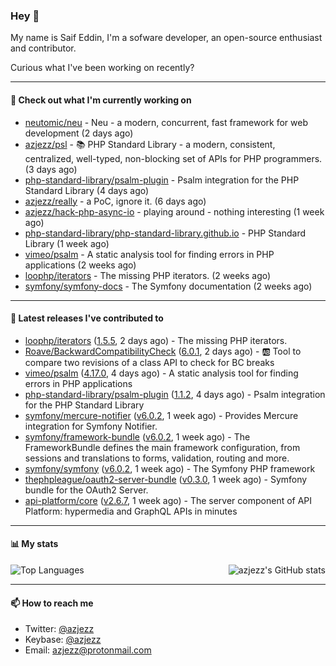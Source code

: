 ### Hey 👋

My name is Saif Eddin, I'm a sofware developer, an open-source enthusiast and contributor.

Curious what I've been working on recently?

---

#### 👷 Check out what I'm currently working on

- [neutomic/neu](https://github.com/neutomic/neu) - Neu - a modern, concurrent, fast framework for web development (2 days ago)
- [azjezz/psl](https://github.com/azjezz/psl) - 📚 PHP Standard Library - a modern, consistent, centralized, well-typed, non-blocking set of APIs for PHP programmers. (3 days ago)
- [php-standard-library/psalm-plugin](https://github.com/php-standard-library/psalm-plugin) - Psalm integration for the PHP Standard Library (4 days ago)
- [azjezz/really](https://github.com/azjezz/really) - a PoC, ignore it. (6 days ago)
- [azjezz/hack-php-async-io](https://github.com/azjezz/hack-php-async-io) - playing around - nothing interesting  (1 week ago)
- [php-standard-library/php-standard-library.github.io](https://github.com/php-standard-library/php-standard-library.github.io) - PHP Standard Library (1 week ago)
- [vimeo/psalm](https://github.com/vimeo/psalm) - A static analysis tool for finding errors in PHP applications (2 weeks ago)
- [loophp/iterators](https://github.com/loophp/iterators) - The missing PHP iterators. (2 weeks ago)
- [symfony/symfony-docs](https://github.com/symfony/symfony-docs) - The Symfony documentation (2 weeks ago)

---

#### 🔭 Latest releases I've contributed to

- [loophp/iterators](https://github.com/loophp/iterators) ([1.5.5](https://github.com/loophp/iterators/releases/tag/1.5.5), 2 days ago) - The missing PHP iterators.
- [Roave/BackwardCompatibilityCheck](https://github.com/Roave/BackwardCompatibilityCheck) ([6.0.1](https://github.com/Roave/BackwardCompatibilityCheck/releases/tag/6.0.1), 2 days ago) - :ab: Tool to compare two revisions of a class API to check for BC breaks
- [vimeo/psalm](https://github.com/vimeo/psalm) ([4.17.0](https://github.com/vimeo/psalm/releases/tag/4.17.0), 4 days ago) - A static analysis tool for finding errors in PHP applications
- [php-standard-library/psalm-plugin](https://github.com/php-standard-library/psalm-plugin) ([1.1.2](https://github.com/php-standard-library/psalm-plugin/releases/tag/1.1.2), 4 days ago) - Psalm integration for the PHP Standard Library
- [symfony/mercure-notifier](https://github.com/symfony/mercure-notifier) ([v6.0.2](https://github.com/symfony/mercure-notifier/releases/tag/v6.0.2), 1 week ago) - Provides Mercure integration for Symfony Notifier.
- [symfony/framework-bundle](https://github.com/symfony/framework-bundle) ([v6.0.2](https://github.com/symfony/framework-bundle/releases/tag/v6.0.2), 1 week ago) - The FrameworkBundle defines the main framework configuration, from sessions and translations to forms, validation, routing and more.
- [symfony/symfony](https://github.com/symfony/symfony) ([v6.0.2](https://github.com/symfony/symfony/releases/tag/v6.0.2), 1 week ago) - The Symfony PHP framework
- [thephpleague/oauth2-server-bundle](https://github.com/thephpleague/oauth2-server-bundle) ([v0.3.0](https://github.com/thephpleague/oauth2-server-bundle/releases/tag/v0.3.0), 1 week ago) - Symfony bundle for the OAuth2 Server.
- [api-platform/core](https://github.com/api-platform/core) ([v2.6.7](https://github.com/api-platform/core/releases/tag/v2.6.7), 1 week ago) - The server component of API Platform: hypermedia and GraphQL APIs in minutes

---

#### 📊 My stats

<img align="right" alt="azjezz's GitHub stats" src="https://github-readme-stats.vercel.app/api?username=azjezz&count_private=1&show_icons=true&" />

![Top Languages](https://github-readme-stats.vercel.app/api/top-langs/?username=azjezz)

---

#### 📫 How to reach me

- Twitter: [@azjezz](https://twitter.com/azjezz)
- Keybase: [@azjezz](https://keybase.io/azjezz)
- Email: [azjezz@protonmail.com](mailto://azjezz@protonmail.com)
